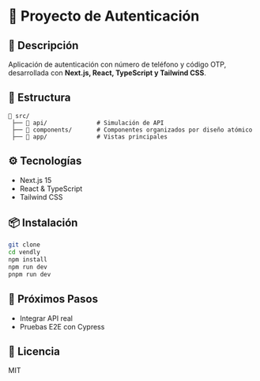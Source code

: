 # 📌 Proyecto de Autenticación

## 🚀 Descripción
Aplicación de autenticación con número de teléfono y código OTP, desarrollada con **Next.js, React, TypeScript y Tailwind CSS**.

## 📂 Estructura
```
📂 src/
 ├── 📂 api/              # Simulación de API
 ├── 📂 components/       # Componentes organizados por diseño atómico
 ├── 📂 app/              # Vistas principales
```

## ⚙️ Tecnologías
- Next.js 15
- React & TypeScript
- Tailwind CSS

## 📦 Instalación
```sh
git clone 
cd vendly
npm install
npm run dev
pnpm run dev
```

## 📌 Próximos Pasos
- Integrar API real 
- Pruebas E2E con Cypress

## 📜 Licencia
MIT


